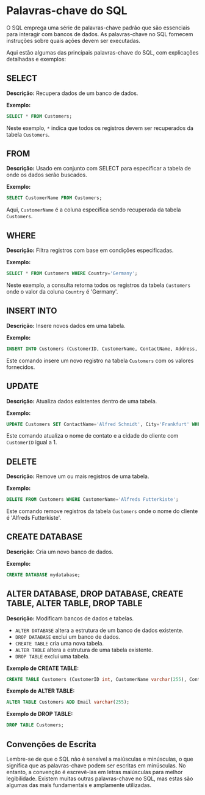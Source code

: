 # Palavras-chave do SQL

O SQL emprega uma série de palavras-chave padrão que são essenciais para interagir com bancos de dados. As palavras-chave no SQL fornecem instruções sobre quais ações devem ser executadas.

Aqui estão algumas das principais palavras-chave do SQL, com explicações detalhadas e exemplos:

## SELECT

**Descrição:** Recupera dados de um banco de dados.

**Exemplo:** 
```sql
SELECT * FROM Customers;
```
Neste exemplo, `*` indica que todos os registros devem ser recuperados da tabela `Customers`.

## FROM

**Descrição:** Usado em conjunto com SELECT para especificar a tabela de onde os dados serão buscados.

**Exemplo:** 
```sql
SELECT CustomerName FROM Customers;
```
Aqui, `CustomerName` é a coluna específica sendo recuperada da tabela `Customers`.

## WHERE

**Descrição:** Filtra registros com base em condições especificadas.

**Exemplo:** 
```sql
SELECT * FROM Customers WHERE Country='Germany';
```
Neste exemplo, a consulta retorna todos os registros da tabela `Customers` onde o valor da coluna `Country` é 'Germany'.

## INSERT INTO

**Descrição:** Insere novos dados em uma tabela.

**Exemplo:** 
```sql
INSERT INTO Customers (CustomerID, CustomerName, ContactName, Address, City, PostalCode, Country) VALUES ('Cardinal','Tom B. Erichsen','Skagen 21','Stavanger','4006','Norway');
```
Este comando insere um novo registro na tabela `Customers` com os valores fornecidos.

## UPDATE

**Descrição:** Atualiza dados existentes dentro de uma tabela.

**Exemplo:** 
```sql
UPDATE Customers SET ContactName='Alfred Schmidt', City='Frankfurt' WHERE CustomerID=1;
```
Este comando atualiza o nome de contato e a cidade do cliente com `CustomerID` igual a 1.

## DELETE

**Descrição:** Remove um ou mais registros de uma tabela.

**Exemplo:** 
```sql
DELETE FROM Customers WHERE CustomerName='Alfreds Futterkiste';
```
Este comando remove registros da tabela `Customers` onde o nome do cliente é 'Alfreds Futterkiste'.

## CREATE DATABASE

**Descrição:** Cria um novo banco de dados.

**Exemplo:** 
```sql
CREATE DATABASE mydatabase;
```

## ALTER DATABASE, DROP DATABASE, CREATE TABLE, ALTER TABLE, DROP TABLE

**Descrição:** Modificam bancos de dados e tabelas. 
- `ALTER DATABASE` altera a estrutura de um banco de dados existente. 
- `DROP DATABASE` exclui um banco de dados. 
- `CREATE TABLE` cria uma nova tabela. 
- `ALTER TABLE` altera a estrutura de uma tabela existente. 
- `DROP TABLE` exclui uma tabela.

**Exemplo de CREATE TABLE:** 
```sql
CREATE TABLE Customers (CustomerID int, CustomerName varchar(255), ContactName varchar(255), Address varchar(255), City varchar(255), PostalCode varchar(255), Country varchar(255));
```

**Exemplo de ALTER TABLE:** 
```sql
ALTER TABLE Customers ADD Email varchar(255);
```

**Exemplo de DROP TABLE:** 
```sql
DROP TABLE Customers;
```

## Convenções de Escrita

Lembre-se de que o SQL não é sensível a maiúsculas e minúsculas, o que significa que as palavras-chave podem ser escritas em minúsculas. No entanto, a convenção é escrevê-las em letras maiúsculas para melhor legibilidade. Existem muitas outras palavras-chave no SQL, mas estas são algumas das mais fundamentais e amplamente utilizadas.